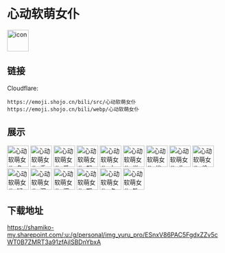 # 心动软萌女仆
<img src="https://emoji.shojo.cn/bili/src/心动软萌女仆/icon.png" width="50" height="50" alt="icon">

## 链接
Cloudflare:
```
https://emoji.shojo.cn/bili/src/心动软萌女仆
https://emoji.shojo.cn/bili/webp/心动软萌女仆
```
## 展示
<img src="https://emoji.shojo.cn/bili/src/心动软萌女仆/心动软萌女仆-急了急了.png" width="50" height="50" alt="心动软萌女仆-急了急了">
<img src="https://emoji.shojo.cn/bili/src/心动软萌女仆/心动软萌女仆-委屈.png" width="50" height="50" alt="心动软萌女仆-委屈">
<img src="https://emoji.shojo.cn/bili/src/心动软萌女仆/心动软萌女仆-爱你.png" width="50" height="50" alt="心动软萌女仆-爱你">
<img src="https://emoji.shojo.cn/bili/src/心动软萌女仆/心动软萌女仆-起床.png" width="50" height="50" alt="心动软萌女仆-起床">
<img src="https://emoji.shojo.cn/bili/src/心动软萌女仆/心动软萌女仆-大脑过载.png" width="50" height="50" alt="心动软萌女仆-大脑过载">
<img src="https://emoji.shojo.cn/bili/src/心动软萌女仆/心动软萌女仆-觉觉.png" width="50" height="50" alt="心动软萌女仆-觉觉">
<img src="https://emoji.shojo.cn/bili/src/心动软萌女仆/心动软萌女仆-挨打.png" width="50" height="50" alt="心动软萌女仆-挨打">
<img src="https://emoji.shojo.cn/bili/src/心动软萌女仆/心动软萌女仆-生气.png" width="50" height="50" alt="心动软萌女仆-生气">
<img src="https://emoji.shojo.cn/bili/src/心动软萌女仆/心动软萌女仆-偷听.png" width="50" height="50" alt="心动软萌女仆-偷听">
<img src="https://emoji.shojo.cn/bili/src/心动软萌女仆/心动软萌女仆-疑问.png" width="50" height="50" alt="心动软萌女仆-疑问">
<img src="https://emoji.shojo.cn/bili/src/心动软萌女仆/心动软萌女仆-泪目.png" width="50" height="50" alt="心动软萌女仆-泪目">
<img src="https://emoji.shojo.cn/bili/src/心动软萌女仆/心动软萌女仆-探头.png" width="50" height="50" alt="心动软萌女仆-探头">
<img src="https://emoji.shojo.cn/bili/src/心动软萌女仆/心动软萌女仆-期待.png" width="50" height="50" alt="心动软萌女仆-期待">
<img src="https://emoji.shojo.cn/bili/src/心动软萌女仆/心动软萌女仆-点赞.png" width="50" height="50" alt="心动软萌女仆-点赞">
<img src="https://emoji.shojo.cn/bili/src/心动软萌女仆/心动软萌女仆-铁咩.png" width="50" height="50" alt="心动软萌女仆-铁咩">

## 下载地址

https://shamiko-my.sharepoint.com/:u:/g/personal/img_yuru_pro/ESnxV86PAC5FgdxZZv5cWT0B7ZMRT3a91zfAjISBDnYbxA